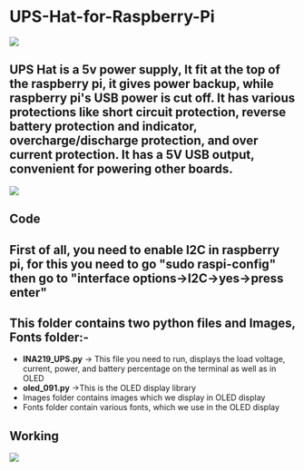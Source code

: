 # UPS-Hat-for-Raspberry-Pi
<img src= "https://github.com/sbcshop/UPS-Hat-for-Raspberry-Pi/blob/main/Images/banner.png" />

## UPS Hat is a 5v power supply, It fit at the top of the raspberry pi, it gives power backup, while raspberry pi's USB power is cut off. It has various protections like short circuit protection, reverse battery protection and indicator, overcharge/discharge protection, and over current protection. It has a 5V USB output, convenient for powering other boards.
<img src= "https://github.com/sbcshop/UPS-Hat-for-Raspberry-Pi/blob/main/Images/inout-voltage.png" />

## Code
## First of all, you need to enable I2C in raspberry pi, for this you need to go "sudo raspi-config" then go to "interface options->I2C->yes->press enter" 
## This folder contains two python files and Images, Fonts folder:-
   * **INA219_UPS.py**  -> This file you need to run, displays the load voltage, current, power, and battery percentage on the terminal as well as in OLED
   * **oled_091.py**    ->This is the OLED display library 
   * Images folder contains images which we display in OLED display
   * Fonts folder contain various fonts, which we use in the OLED display
   
## Working
<img src= "https://github.com/sbcshop/UPS-Hat-for-Raspberry-Pi/blob/main/Images/giff.gif" />

